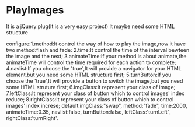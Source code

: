 # PlayImages
It is a jQuery plug(It is a very easy project)
It maybe need some HTML structure

configure:1.method:It control the way of how to play the image,now it have two method:flash and fade:
          2.time:It control the time of the interval bewteen the image and the next;
          3.animateTime:If your method is about animate,the animateTime will control the time required for each action to complete;
          4.navlist:If you choose the 'true',It will provide a navigator for your HTML element,but you need some HTML structure first;
          5.turnButton:If you choose the 'true',It will provide a button to switch the image,but you need some HTML struture first;
          6.imgClass:It represent your class of image;
          7.leftClass:It represent your class of button which to control images' index reduce;
          8.rightClass:It represent your class of button which to control images' index increse;
default:imgClass:"swap",
       	method:"fade",
       	time:2000,
       	animateTime:0.35,
       	navlist:false,
       	turnButton:false,
        leftClass:'turnLeft',
        rightClass:'turnRight'.
